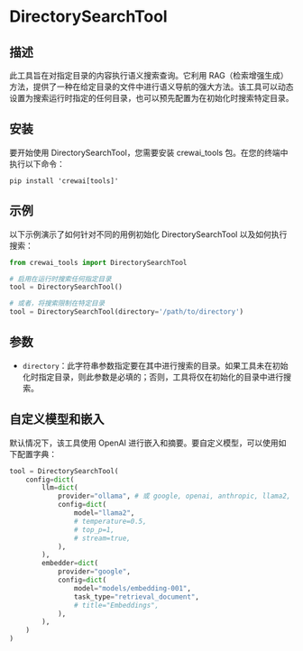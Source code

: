 # DirectorySearchTool

## 描述

此工具旨在对指定目录的内容执行语义搜索查询。它利用 RAG（检索增强生成）方法，提供了一种在给定目录的文件中进行语义导航的强大方法。该工具可以动态设置为搜索运行时指定的任何目录，也可以预先配置为在初始化时搜索特定目录。

## 安装

要开始使用 DirectorySearchTool，您需要安装 crewai_tools 包。在您的终端中执行以下命令：

```shell
pip install 'crewai[tools]'
```

## 示例

以下示例演示了如何针对不同的用例初始化 DirectorySearchTool 以及如何执行搜索：

```python
from crewai_tools import DirectorySearchTool

# 启用在运行时搜索任何指定目录
tool = DirectorySearchTool()

# 或者，将搜索限制在特定目录
tool = DirectorySearchTool(directory='/path/to/directory')
```

## 参数

- `directory`：此字符串参数指定要在其中进行搜索的目录。如果工具未在初始化时指定目录，则此参数是必填的；否则，工具将仅在初始化的目录中进行搜索。

## 自定义模型和嵌入

默认情况下，该工具使用 OpenAI 进行嵌入和摘要。要自定义模型，可以使用如下配置字典：

```python
tool = DirectorySearchTool(
    config=dict(
        llm=dict(
            provider="ollama", # 或 google, openai, anthropic, llama2, ...
            config=dict(
                model="llama2",
                # temperature=0.5,
                # top_p=1,
                # stream=true,
            ),
        ),
        embedder=dict(
            provider="google",
            config=dict(
                model="models/embedding-001",
                task_type="retrieval_document",
                # title="Embeddings",
            ),
        ),
    )
)
```
